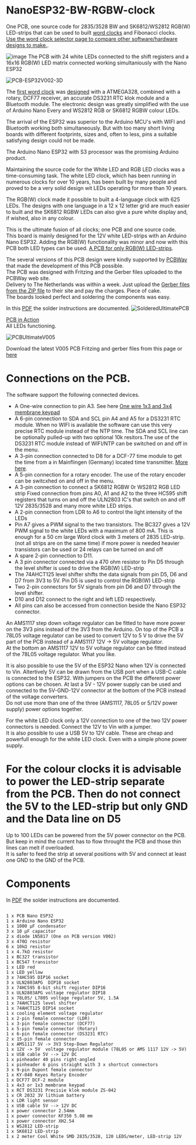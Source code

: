 # NanoESP32-BW-RGBW-clock

One PCB, one source code for 2835/3528 BW and SK6812/WS2812 RGB(W) LED-strips that can be used to built [word clocks](https://github.com/ednieuw/Arduino-ESP32-Nano-Wordclock) and Fibonacci clocks.
<br>
[Use the word clock selector page to compare other software/hardware designs to make.](https://github.com/ednieuw/WordclockSelector).<br>

![image](https://github.com/user-attachments/assets/a9c8ec87-1b29-44bb-b9ab-6a396af67191)
The PCB with 24 white LEDs connected to the shift registers and a 16x16 RGB(W) LED matrix connected working simultaniously with the Nano ESP32

![PCB-ESP32V002-3D](https://github.com/user-attachments/assets/5af4b536-eb22-4bef-80e0-2ab3298e05da)

The [first word clock](https://ednieuw.home.xs4all.nl/Woordklok/Bouwpakket/WoordklokWitteLEDs.html) was [designed](https://github.com/ednieuw/Woordklok-witte-LEDs) with a ATMEGA328, combined with a rotary, DCF77 receiver, an accurate DS3231 RTC klok module and a Bluetooth module.
The electronic design was greatly simplified with the use of Arduino Nano Every and WS2812 RGB or SK6812 RGBW colour LEDs.

The arrival of the ESP32 was superior to the Arduino MCU's with WIFI and Bluetooth working both simultaneously. But with too many short living boards with different footprints, sizes and, often to less, pins a suitable satisfying design could not be made.

The Arduino Nano ESP32 with S3 processor was the promising Arduino product. 

Maintaining the source code for the White LED and RGB LED clocks was a time-consuming task. The white LED clock, which has been running in numerous clocks for over 10 years, has been built by many people and proved to be a very solid design wit LEDs operating for more than 10 years.

The RGB(W) clock made it possible to built a 4-language clock with 625 LEDs. The designs with one language in a 12 x 12 letter grid are much easier to built and the SK6812 RGBW LEDs can also give a pure white display and, if wished, also in any colour.

This is the ultimate fusion of all clocks; one PCB and one source code.<br> 
This board is mainly designed for the 12V white LED-strips with an Arduino Nano ESP32. Adding the RGB(W) functionality was minor and now with this PCB both LED types can be used. 
[A PCB for only RGB(W) LED-strips](https://github.com/ednieuw/NanoESP32PCB).

The several versions of this PCB design were kindly supported by [PCBWay](https://www.pcbway.com) that made the development of this PCB possible.<br>
The PCB was designed with Fritzing and the Gerber files uploaded to  the PCBWay web site.<br>
Delivery to The Netherlands was within a week. Just upload the [Gerber files from the ZIP file](https://github.com/ednieuw/NanoESP32PCB) to their site and pay the charges. Piece of cake.<br>
The boards looked perfect and soldering the components was easy.

In this [PDF](https://github.com/ednieuw/NanoESP32-BW-RGBW-clock/blob/main/NanoESP32-PCB.pdf) the solder instructions are documented.
![SolderedUltimatePCB](https://github.com/user-attachments/assets/5755a473-0637-4cd6-abb2-cd6641e7e1b3)


[PCB in Action](https://github.com/user-attachments/assets/d6f986bc-7fbc-4ec3-888b-1f40599507ed) <br>
All LEDs functioning.

![PCBUltimateV005](https://github.com/user-attachments/assets/5e62c2aa-8987-44ea-9be9-f6130198b4a5)

Download the latest V005 PCB Fritzing and gerber files from this page or [here](https://github.com/ednieuw/NanoESP32PCB)

# Connections on the PCB.
The software support the following connected devices.

- A One-wire connection to pin A3.   See here [One wire 1x3 and 3x4 membrane keypad](https://ednieuw.home.xs4all.nl/Woordklok/OneWireKeyPad/OneWireKeyPad.html)
- A 6-pin connection to SDA and SCL pin A4 and A5 for a DS3231 RTC module. When no WIFI is available the software can use this very precise RTC module instead of the NTP time. The SDA and SCL line can be optionally pulled-up with two optional 10k resitors.The use of the DS3231 RTC module instead of WIFI/NTP can be switched on and off in the menu.
- A 3-pin connection  connected to D8 for a DCF-77 time module to get the time from a in Mainflingen (Germany) located time transmitter. [More here](https://ednieuw.home.xs4all.nl/Woordklok/DCF77_transceiver/DCFtransceiverklok.html). 
- A 5-pin connection for a rotary encoder. The use of the rotary encoder can be switcxhed on and off in the menu.
- A 3-pin connection to connect a SK6812 RGBW 0r WS2812 RGB LED strip
Fixed connection from pins A0, A1 and A2 to the three HC595 shift registers that turns on and off the ULN2803 IC's that switch on and off 12V 2835/3528 and many more white LED strips.
- A 2-pin connection from LDR to A6 to control the light intensity of the LEDs
- Pin A7 gives a PWM signal to the two transistors. The BC327 gives a 12V PWM signal to the white LEDs with a maximum of 800 mA. This is enough for a 50 cm large Word clock with 3 meters of 2835 LED-strip. (not all strips are on the same time) if more power is needed heavier transistors can be used or 24 relays can be turned on and off  
- A spare 2-pin connection to D11.
- A 3 pin connector connected via a 470 ohm resistor to Pin D5 through the level shifter is used to drive the RGB(W) LED-strip
- The 74AHCT125 level shifter shifts the data signals from pin D5, D6 and D7 from 3V3 to 5V. Pin D5 is used to control the RGB(W) LED-strip 
- Two 2-pin connectors for 5V signals from pin D6 and D7 through the level shifter.
- D10 and D12 connect to the right and left LED respectively.
- All pins can also be accessed from connection beside the Nano ESP32 connector.

An AMS1117 step down voltage regulator  can be fitted to have more power on the 3V3 pins instead of the 3V3 from the Arduino.
On top of the PCB a 78L05 voltage regulator can be used to convert 12V to 5 V to drive the 5V part of the PCB instead of a AMS1117 12V -> 5V voltage regulator.<br>
At the bottom an AMS1117 12V to 5V voltage regulator can be fitted instead of the 78L05 voltage regulator. What you like.

It is also possible to use the 5V of the ESP32 Nano when 12V is connected to Vin.
Altertively 5V can be drawn from the USB port when a USB-C cable is connected to the ESP32.
With jumpers on the PCB the different power options can be chosen.
At last a 5V - 12V power supply can be used and connected to the 5V-GND-12V connector at the bottom of the PCB instead of the voltage converters.<br> 
Do not use more than one of the three (AMS1117, 78L05 or 5/12V power supply) power options together.

For the white LED clock only a 12V connection to one of the two 12V power connectors is needed. Connect the 12V to Vin with a jumper.<br>
It is also possible to use a USB 5V to 12V cable. These are cheap and powerfull enough for the white LED clock. Even with a simple phone power supply. 

# For the colour clocks it is advisable to power the LED-strip separate from the PCB. Then do not connect the 5V to the LED-strip but only GND and the Data line on D5<br>
Up to 100 LEDs can be powered from the 5V power connector on the PCB. But keep in mind the current has to flow throught the PCB and those thin lines can melt if overloaded.<br> 
It is safer to feed the strip at several positions with 5V and connect at least one GND to the GND of the PCB.

# Components
In [PDF](https://github.com/ednieuw/NanoESP32-BW-RGBW-clock/blob/main/NanoESP32-PCB.pdf) the solder instructions are documented.
```

1 x PCB Nano ESP32
1 x Arduino Nano ESP32
1 x 1000 µF condensator 
3 x 10 µF capacitor
2 x diode 1N5817 (One on PCB version V002)
3 x 470Ω resistor
6 x 10kΩ resistor
1 x 4.7kΩ resistor
1 x BC327 transistor
1 x BC547 transistor
1 x LED red
1 x LED yellow
3 x 74HC595 DIP16 socket
3 x ULN2803APG  DIP18 socket
3 x 74HC595 8-bit shift register DIP16
3 x ULN2803APG voltage regulator DIP18
1 x 78L05/ L7805 voltage regulator 5V, 1.5A
1 x 74AHCT125 level shifter
1 x 74AHCT125 DIP14 socket
1 x cooling element voltage regulator
1 x 2-pin female connector (LDR)
1 x 3-pin female connector (DCF77)
1 x 5-pin female connector (Rotary)
1 x 6-pin female connector (DS3231 RTC)
2 x 15-pin female connector
1 x AMS1117 5V -> 3V3 Step-Down Regulator
1 x 12V -> 5V  voltage regulator module (78L05 or AMS 1117 12V -> 5V)
1 x USB cable 5V --> 12V DC
1 x pinheader 40 pins right-angled
1 x pinheader 6 pins straight with 3 x shortcut connectors
3 x 9-pin Dupont female connector
1 x KY-040 Keyes Rotary Encoder
1 x DCF77 DCF-2 module
1 x 4x3 or 1x3 membrane keypad
1 x RCT DS3231 Precisie klok module ZS-042
1 x CR 2032 3V lithium battery
1 x LDR light sensor 
1 x USB cable 5V --> 12V DC
1 x power connector 2.54mm
1 x power connector KF350 5.08 mm
1 x power connector XH2.54
1 x WS2812 LED-strip 
1 x SK6812 LED-strip 
1 x 2 meter Cool White SMD 2835/3528, 120 LEDS/meter, LED-strip 12V
```

